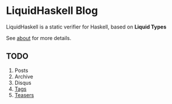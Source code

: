 # LiquidHaskell Blog

LiquidHaskell is a static verifier for Haskell, based on **Liquid Types**

See [about](about.md) for more details.


## TODO

1. Posts
2. Archive
3. Disqus
4. [Tags](https://javran.github.io/posts/2014-03-01-add-tags-to-your-hakyll-blog.html)
5. [Teasers](https://jaspervdj.be/hakyll/tutorials/using-teasers-in-hakyll.html)
